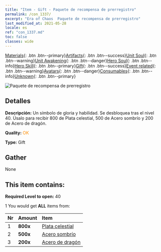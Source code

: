```yaml
---
title: "Item - Gift - Paquete de recompensa de prerregistro"
permalink: /con_1337/
excerpt: "Era of Chaos  Paquete de recompensa de prerregistro"
last_modified_at: 2021-05-28
locale: es
ref: "con_1337.md"
toc: false
classes: wide
---
```

 [Materials](/ItemsES/){: .btn .btn--primary}[Artifacts](/ItemsES/Artifacts/){: .btn .btn--success}[Unit Soul](/ItemsES/UnitSoul/){: .btn .btn--warning}[Unit Awakening](/ItemsES/UnitAwakening/){: .btn .btn--danger}[Hero Soul](/ItemsES/HeroSoul/){: .btn .btn--info}[Hero Skill](/ItemsES/HeroSkill/){: .btn .btn--primary}[Gift](/ItemsES/Gift/){: .btn .btn--success}[Event related](/ItemsES/Events/){: .btn .btn--warning}[Avatars](/ItemsES/Avatars/){: .btn .btn--danger}[Consumables](/ItemsES/Consumables/){: .btn .btn--info}[Unknown](/ItemsES/Unknown/){: .btn .btn--primary}

 ![Paquete de recompensa de prerregistro](/images/t/i_906011.png)

## Detalles
 **Descripción:** Un símbolo de gloria y habilidad. Se desbloquea tras el nivel 40. Úsalo para recibir 800 de Plata celestial, 500 de Acero sombrío y 200 de Acero de dragón.

 **Quality:** <span style="color: #FF8C00">OK</span>

 **Type:** Gift

## Gather

  None

## This item contains:

 **Required Level to open:** 40

 1 You would get **ALL** items  from:

  | Nr | Amount |     Item    |
  |:---|:-------|:------------|
  | 1 |  **800x** | [Plata celestial](/ItemsES/con_882/) |  | 
  | 2 |  **500x** | [Acero sombrío](/ItemsES/con_881/) |  | 
  | 3 |  **200x** | [Acero de dragón](/ItemsES/con_880/) |  | 
